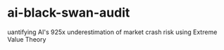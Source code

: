 # ai-black-swan-audit
uantifying AI's 925x underestimation of market crash risk using Extreme Value Theory
